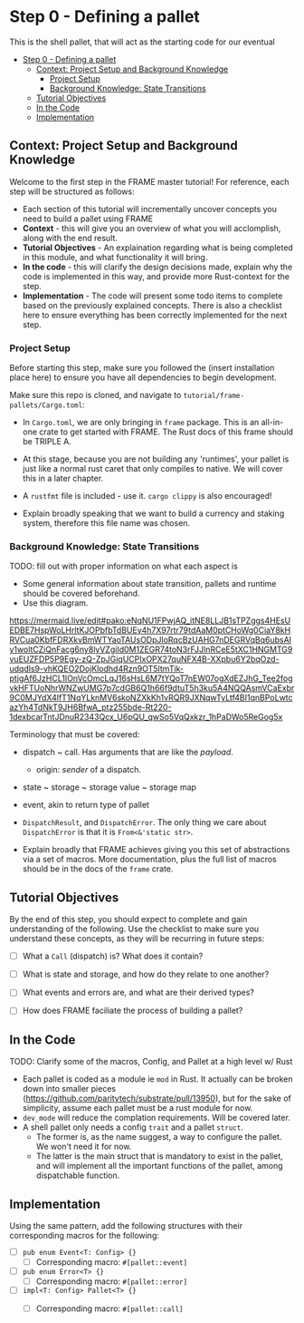 # Step 0 - Defining a pallet

This is the shell pallet, that will act as the starting code for our eventual 

- [Step 0 - Defining a pallet](#step-0---defining-a-pallet)
  - [Context: Project Setup and Background Knowledge](#context-project-setup-and-background-knowledge)
    - [Project Setup](#project-setup)
    - [Background Knowledge: State Transitions](#background-knowledge-state-transitions)
  - [Tutorial Objectives](#tutorial-objectives)
  - [In the Code](#in-the-code)
  - [Implementation](#implementation)


## Context: Project Setup and Background Knowledge

Welcome to the first step in the FRAME master tutorial!  For reference, each step will be structured as follows: 

- Each section of this tutorial will incrementally uncover concepts you need to build a pallet using FRAME
- **Context** - this will give you an overview of what you will acclomplish, along with the end result.
- **Tutorial Objectives** - An explaination regarding what is being completed in this module, and what functionality it will bring.
- **In the code** - this will clarify the design decisions made, explain why the code is implemented in this way, and provide more Rust-context for the step.
- **Implementation** - The code will present some todo items to complete based on the previously explained concepts.  There is also a checklist here to ensure everything has been correctly implemented for the next step. 

### Project Setup

Before starting this step, make sure you followed the (insert installation place here) to ensure you have all dependencies to begin development. 

Make sure this repo is cloned, and navigate to `tutorial/frame-pallets/Cargo.toml`:

* In `Cargo.toml`, we are only bringing in `frame` package. This is an all-in-one crate to get started with FRAME. The Rust docs of this frame should be TRIPLE A.

* At this stage, because you are not building any 'runtimes', your pallet is just like a normal rust caret that only compiles to native. We will cover this in a later chapter.
  
* A `rustfmt` file is included - use it.  `cargo clippy` is also encouraged!
  
* Explain broadly speaking that we want to build a currency and staking system, therefore this file name was chosen.

### Background Knowledge: State Transitions

TODO: fill out with proper information on what each aspect is

* Some general information about state transition, pallets and runtime should be covered beforehand.
* Use this diagram.

https://mermaid.live/edit#pako:eNqNU1FPwjAQ_itNE8LLJB1sTPZggs4HEsUEDBE7HspWoLHrltKJOPbfbTdBUEy4h7X97rtr79tdAaM0ptCHoWg0CiaY8kHRVCua0KbfFDRXkvBmWTYaoTAUsODpJloRqcBzUAHG7nDEGRVqBq6ubsAIy1woltCZiQnFacg6ny8lyVZgiId0M1ZEGR74toN3rFJJlnRCeE5tXC1HNGMTG9vuEUZFDP5P9Egy-zQ-ZpJGiqUCPIxOPX27quNFX4B-XXpbu6Y2bqOzd-udqdls9-vhKQEO2DojKlodhd4Rzn9OT5ItmTik-ptjgAf6JzHCL1IOnVcOmcLqJ16sHsL6M7tYQoT7nEW07ogXdEZJhG_Tee2fogvkHFTUoNhrWNZwUMG7p7cdGB6Q1h66f9dtuT5h3ku5A4NQQAsmVCaExbr9C0MJYdX4IfT1NqYLknMV6skoNZXkKh1vRQR9JXNqwTyLtf4BI1qnBPoLwtcazYh4TdNkT9JH6BfwA_ptz255bde-Rt220-1dexbcarTntJDnuR2343Qcx_U6pQU_qwSo5VqQxkzr_1hPaDWo5ReGog5x

Terminology that must be covered:

* dispatch ~ call. Has arguments that are like the *payload*.
     * origin: *sender* of a dispatch.
* state ~ storage ~ storage value ~ storage map
* event, akin to return type of pallet
* `DispatchResult`, and `DispatchError`. The only thing we care about `DispatchError` is that it is
  `From<&'static str>`.

* Explain broadly that FRAME achieves giving you this set of abstractions via a set of macros. More documentation, plus the full list of macros should be in the docs of the `frame` crate.


## Tutorial Objectives

By the end of this step, you should expect to complete and gain understanding of the following. Use the checklist to make sure you understand these concepts, as they will be recurring in future steps: 

- [ ] What a `Call` (dispatch) is? What does it contain?
- [ ] What is state and storage, and how do they relate to one another?
- [ ] What events and errors are, and what are their derived types?
- [ ] How does FRAME faciliate the process of building a pallet?


## In the Code

TODO: Clarify some of the macros, Config, and Pallet at a high level w/ Rust

* Each pallet is coded as a module ie `mod` in Rust. It actually can be broken down into smaller
pieces (https://github.com/paritytech/substrate/pull/13950), but for the sake of simplicity, assume
each pallet must be a rust module for now.
* `dev_mode` will reduce the complation requirements. Will be covered later.
* A shell pallet only needs a config `trait` and a pallet `struct`.
  * The former is, as the name suggest, a way to configure the pallet. We won't need it for
    now.
  * The latter is the main struct that is mandatory to exist in the pallet, and will implement
	all the important functions of the pallet, among dispatchable function.


## Implementation

Using the same pattern, add the following structures with their corresponding macros for the following:

- [ ] `pub enum Event<T: Config> {}`
  - [ ] Corresponding macro: `#[pallet::event]`
- [ ] `pub enum Error<T> {}`
  - [ ] Corresponding macro: `#[pallet::error]`
- [ ] `impl<T: Config> Pallet<T> {}`
  - [ ] Corresponding macro: `#[pallet::call]`


